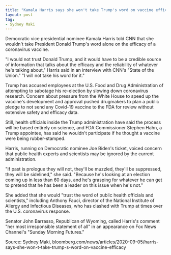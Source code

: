 ```yaml
---
title: "Kamala Harris says she won't take Trump's word on vaccine efficacy"
layout: post
tag:
- Sydney Maki
---
```


Democratic vice presidential nominee Kamala Harris told CNN that she wouldn't take President Donald Trump's word alone on the efficacy of a coronavirus vaccine.

"I would not trust Donald Trump, and it would have to be a credible source of information that talks about the efficacy and the reliability of whatever he's talking about," Harris said in an interview with CNN's "State of the Union." "I will not take his word for it."

Trump has accused employees at the U.S. Food and Drug Administration of attempting to sabotage his re-election by slowing down coronavirus research. Concern about pressure from the White House to speed up the vaccine's development and approval pushed drugmakers to plan a public pledge to not send any Covid-19 vaccine to the FDA for review without extensive safety and efficacy data.

Still, health officials inside the Trump administration have said the process will be based entirely on science, and FDA Commissioner Stephen Hahn, a Trump appointee, has said he wouldn't participate if he thought a vaccine were being rubber-stamped.

Harris, running on Democratic nominee Joe Biden's ticket, voiced concern that public health experts and scientists may be ignored by the current administration.

"If past is prologue they will not, they'll be muzzled, they'll be suppressed, they will be sidelined," she said. "Because he's looking at an election coming up in less than 60 days, and he's grasping for whatever he can get to pretend that he has been a leader on this issue when he's not."

She added that she would "trust the word of public health officials and scientists," including Anthony Fauci, director of the National Institute of Allergy and Infectious Diseases, who has clashed with Trump at times over the U.S. coronavirus response.

Senator John Barrasso, Republican of Wyoming, called Harris's comment "her most irresponsible statement of all" in an appearance on Fox News Channel's "Sunday Morning Futures."

Source: Sydney Maki, bloomberg.com/news/articles/2020-09-05/harris-says-she-won-t-take-trump-s-word-on-vaccine-efficacy
